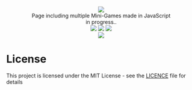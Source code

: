 <div align="center">
<br/><img src="https://github.com/xShadyy/Desktop-Cleaner/assets/131590030/92389b16-8c0f-42a8-b3f2-12ab79b41a8e"><br/>
Page including multiple Mini-Games made in JavaScript<br/>in progress..<br/><img src="https://img.shields.io/badge/JAVASCRIPT-ES13-2e3440?style=flat-square"/> <img src="https://img.shields.io/badge/LICENE-MIT-2e3440?style=flat-square"/> <img src="https://img.shields.io/badge/VERSION-1.0.0-2e3440?style=flat-square"/><br/><a align="center" href="https://www.buymeacoffee.com/shadyy"><img align="center" src="https://img.shields.io/badge/BUY%20ME%20A%20COFFEE-2e3440?style=for-the-badge&logo=BuyMeACoffee&logoColor=white"/></a>
</div>

# License

This project is licensed under the MIT License - see the [LICENCE](https://github.com/xshadyy/Dekstop-Cleaner/blob/main/LICENSE) file for details

